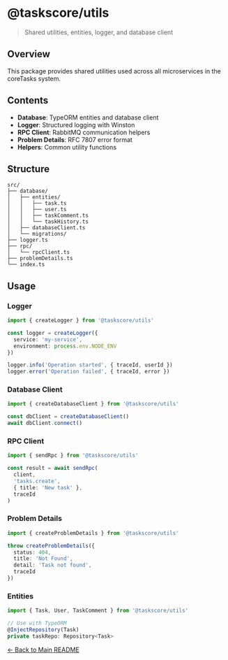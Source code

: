 # @taskscore/utils

> Shared utilities, entities, logger, and database client

## Overview

This package provides shared utilities used across all microservices in the coreTasks system.

## Contents

- **Database**: TypeORM entities and database client
- **Logger**: Structured logging with Winston
- **RPC Client**: RabbitMQ communication helpers
- **Problem Details**: RFC 7807 error format
- **Helpers**: Common utility functions

## Structure

```
src/
├── database/
│   ├── entities/
│   │   ├── task.ts
│   │   ├── user.ts
│   │   ├── taskComment.ts
│   │   └── taskHistory.ts
│   ├── databaseClient.ts
│   └── migrations/
├── logger.ts
├── rpc/
│   └── rpcClient.ts
├── problemDetails.ts
└── index.ts
```

## Usage

### Logger

```typescript
import { createLogger } from '@taskscore/utils'

const logger = createLogger({
  service: 'my-service',
  environment: process.env.NODE_ENV
})

logger.info('Operation started', { traceId, userId })
logger.error('Operation failed', { traceId, error })
```

### Database Client

```typescript
import { createDatabaseClient } from '@taskscore/utils'

const dbClient = createDatabaseClient()
await dbClient.connect()
```

### RPC Client

```typescript
import { sendRpc } from '@taskscore/utils'

const result = await sendRpc(
  client,
  'tasks.create',
  { title: 'New task' },
  traceId
)
```

### Problem Details

```typescript
import { createProblemDetails } from '@taskscore/utils'

throw createProblemDetails({
  status: 404,
  title: 'Not Found',
  detail: 'Task not found',
  traceId
})
```

### Entities

```typescript
import { Task, User, TaskComment } from '@taskscore/utils'

// Use with TypeORM
@InjectRepository(Task)
private taskRepo: Repository<Task>
```

[← Back to Main README](../../../README.md)
